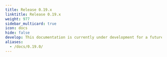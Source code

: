 ```yaml
---
title: Release 0.19.x
linktitle: Release 0.19.x
weight: 977
sidebar_multicard: true
icon: docs
hide: false
develop: This documentation is currently under development for a future Keptn release.
aliases:
  - /docs/0.19.0/
---
```

